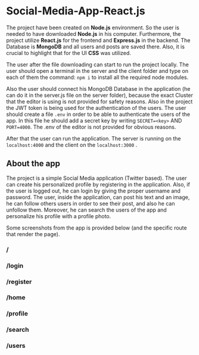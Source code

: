 # Social-Media-App-React.js

The project have been created on __Node.js__ environment. So the user is needed to have downloaded __Node.js__ in his computer. Furthermore, the project utilize __React.js__ for the frontend and __Express.js__ in the backend. The Database is __MongoDB__ and all users and posts are saved there. Also, it is crucial to highlight that for the UI __CSS__ was utilized.

The user after the file downloading can start to run the project locally. The user should open a terminal in the server and the client folder and type on each of them the command: `npm i` to install all the required node modules.

Also the user should connect his MongoDB Database in the application (he can do it in the server.js file on the server folder), because the exact Cluster that the editor is using is not provided for safety reasons.
Also in the project the JWT token is being used for the authentication of the users. The user should create a file `.env` in order to be able to authenticate the users of the app. In this file he should add a secret key by writing `SECRET=<key>` AND `PORT=4000`. The .env of the editor is not provided for obvious reasons. 


After that the user can run the application. 
The server is running on the `localhost:4000` and the client on the `localhost:3000` .


## About the app

The project is a simple Social Media application (Twitter based). The user can create his personalized profile by registering in the application. Also, if the user is logged out, he can login by giving the proper username and password. The user, inside the application, can post his text and an image, he can follow others users in order to see their post, and also he can unfollow them. Moreover, he can search the users of the app and personalize his profile with a profile photo.

Some screenshots from the app is provided below (and the specific route that render the page).

### /

### /login

### /register

### /home

### /profile

### /search

### /users
